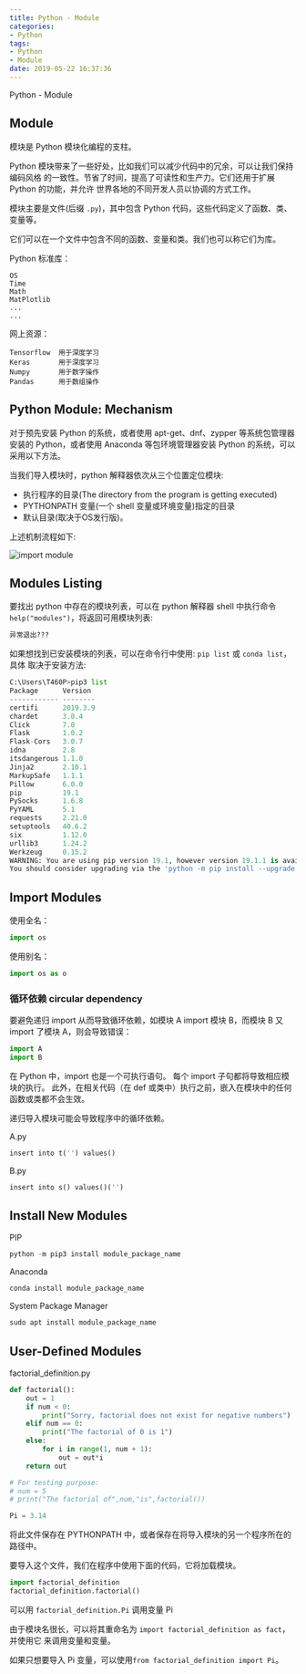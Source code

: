 ```yaml
---
title: Python - Module
categories:
- Python
tags:
- Python
- Module
date: 2019-05-22 16:37:36
---
```


Python - Module

<!--more-->

## Module

模块是 Python 模块化编程的支柱。

Python 模块带来了一些好处，比如我们可以减少代码中的冗余，可以让我们保持编码风格
的一致性。节省了时间，提高了可读性和生产力。它们还用于扩展 Python 的功能，并允许
世界各地的不同开发人员以协调的方式工作。

模块主要是文件(后缀 `.py`)，其中包含 Python 代码，这些代码定义了函数、类、变量等。

它们可以在一个文件中包含不同的函数、变量和类。我们也可以称它们为库。

Python 标准库：

    OS
    Time
    Math
    MatPlotlib
    ...
    ...

网上资源：

    Tensorflow  用于深度学习
    Keras       用于深度学习
    Numpy       用于数字操作
    Pandas      用于数组操作

## Python Module: Mechanism

对于预先安装 Python 的系统，或者使用 apt-get、dnf、zypper 等系统包管理器安装的
Python，或者使用 Anaconda 等包环境管理器安装 Python 的系统，可以采用以下方法。

当我们导入模块时，python 解释器依次从三个位置定位模块:
* 执行程序的目录(The directory from the program is getting executed)
* PYTHONPATH 变量(一个 shell 变量或环境变量)指定的目录
* 默认目录(取决于OS发行版)。

上述机制流程如下:

![import module](https://cdn.techbeamers.com/wp-content/uploads/2019/01/Python-Module-Flowchart.png "Python-Module-Flowchart")

## Modules Listing

要找出 python 中存在的模块列表，可以在 python 解释器 shell 中执行命令
`help("modules")`，将返回可用模块列表:
```python
异常退出???
```

如果想找到已安装模块的列表，可以在命令行中使用: `pip list` 或 `conda list`，具体
取决于安装方法:
```python
C:\Users\T460P>pip3 list
Package      Version
------------ --------
certifi      2019.3.9
chardet      3.0.4
Click        7.0
Flask        1.0.2
Flask-Cors   3.0.7
idna         2.8
itsdangerous 1.1.0
Jinja2       2.10.1
MarkupSafe   1.1.1
Pillow       6.0.0
pip          19.1
PySocks      1.6.8
PyYAML       5.1
requests     2.21.0
setuptools   40.6.2
six          1.12.0
urllib3      1.24.2
Werkzeug     0.15.2
WARNING: You are using pip version 19.1, however version 19.1.1 is available.
You should consider upgrading via the 'python -m pip install --upgrade pip' command.
```

## Import Modules

使用全名：
```python
import os
```

使用别名：
```python
import os as o
```

### 循环依赖 circular dependency

要避免递归 import 从而导致循环依赖，如模块 A import 模块 B，而模块 B 又 import
了模块 A，则会导致错误：
```python
import A
import B
```

在 Python 中，import 也是一个可执行语句。
每个 import 子句都将导致相应模块的执行。
此外，在相关代码（在 def 或类中）执行之前，嵌入在模块中的任何函数或类都不会生效。

递归导入模块可能会导致程序中的循环依赖。

A.py
```python
insert into t('') values()
```

B.py
```python
insert into s() values()('')
```

## Install New Modules

PIP
```python
python -m pip3 install module_package_name
```

Anaconda
```python
conda install module_package_name
```

System Package Manager 
```python
sudo apt install module_package_name
```

## User-Defined Modules

factorial_definition.py
```python
def factorial():
    out = 1
    if num < 0:
        print("Sorry, factorial does not exist for negative numbers")
    elif num == 0:
        print("The factorial of 0 is 1")
    else:
        for i in range(1, num + 1):
            out = out*i
    return out

# For testing purpose:
# num = 5
# print("The factorial of",num,"is",factorial())

Pi = 3.14
```
将此文件保存在 PYTHONPATH 中，或者保存在将导入模块的另一个程序所在的路径中。

要导入这个文件，我们在程序中使用下面的代码，它将加载模块。
```python
import factorial_definition
factorial_definition.factorial()
```
可以用 `factorial_definition.Pi` 调用变量 Pi

由于模块名很长，可以将其重命名为 `import factorial_definition as fact`，并使用它
来调用变量和变量。

如果只想要导入 Pi 变量，可以使用`from factorial_definition import Pi`。
